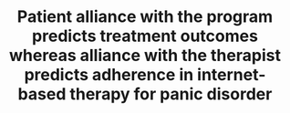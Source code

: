 --- 
abstract: '' 
authors: 
 - D Zalaznik
 -  AY Strauss
 -  A Halaj
 -  S Barzilay
 -  I Fradkin
 -  BA Katz
 -  T Ganor
 -  ...
doi: '10.1080/10503307.2021.1882712' 
featured: false 
publication: '*Psychotherapy Research*, NA' 
publication_short: '' 
publishDate: '2021-01-01' 
title: 'Patient alliance with the program predicts treatment outcomes whereas alliance with the therapist predicts adherence in internet-based therapy for panic disorder' 
url_code: '' 
url_dataset: '' 
url_pdf: '' 
url_poster: '' 
url_project: '' 
url_slides: '' 
url_source: '' 
url_video: '' 
---